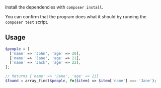 Install the dependencies with `composer install`.

You can confirm that the program does what it should by running the `composer
test` script.

## Usage

```php
$people = [
  ['name' => 'John', 'age' => 20],
  ['name' => 'Jane', 'age' => 21],
  ['name' => 'Jack', 'age' => 22],
];

// Returns ['name' => 'Jane', 'age' => 21]
$found = array_find($people, fn($item) => $item['name'] === 'Jane');
```

